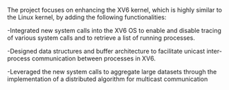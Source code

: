 The project focuses on enhancing the XV6 kernel, which is highly similar to the Linux kernel, by adding the following functionalities:

-Integrated new system calls into the XV6 OS to enable and disable tracing of various system calls and to retrieve a list of running processes.

-Designed data structures and buffer architecture to facilitate unicast inter-process communication between processes in XV6.

-Leveraged the new system calls to aggregate large datasets through the implementation of a distributed algorithm for multicast communication
